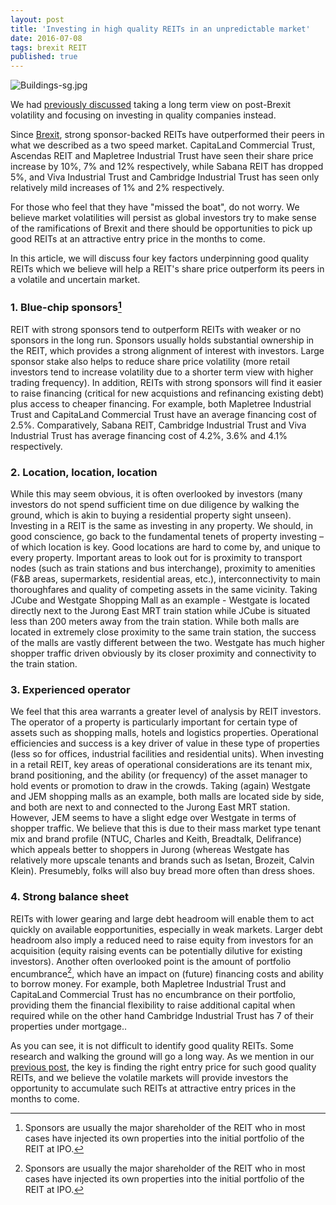 ```yaml
---
layout: post
title: 'Investing in high quality REITs in an unpredictable market'
date: 2016-07-08
tags: brexit REIT
published: true
---
```

![Buildings-sg.jpg]({{site.baseurl}}/assets/Buildings-sg.jpg)

We had [previously discussed]({{site.baseurl}}/2016/07/01/short-pain-long-opportunities.html) taking a long term view on post-Brexit volatility and focusing on investing in quality companies instead.

Since [Brexit](https://en.wikipedia.org/wiki/United_Kingdom_withdrawal_from_the_European_Union), strong sponsor-backed REITs have outperformed their peers in what we described as a two speed market. CapitaLand Commercial Trust, Ascendas REIT and Mapletree Industrial Trust have seen their share price increase by 10%, 7% and 12% respectively, while Sabana REIT has dropped 5%, and Viva Industrial Trust and Cambridge Industrial Trust has seen only relatively mild increases of 1% and 2% respectively.<!--more-->

For those who feel that they have "missed the boat", do not worry. We believe market volatilities will persist as global investors try to make sense of the ramifications of Brexit and there should be opportunities to pick up good REITs at an attractive entry price in the months to come.

In this article, we will discuss four key factors underpinning good quality REITs which we believe will help a REIT's share price outperform its peers in a volatile and uncertain market.

### 1. Blue-chip sponsors[^n]
REIT with strong sponsors tend to outperform REITs with weaker or no sponsors in the long run. Sponsors usually holds substantial ownership in the REIT, which provides a strong alignment of interest with investors. Large sponsor stake also helps to reduce share price volatility (more retail investors tend to increase volatility due to a shorter term view with higher trading frequency). In addition, REITs with strong sponsors will find it easier to raise financing (critical for new acquistions and refinancing existing debt) plus access to cheaper financing. For example, both Mapletree Industrial Trust and CapitaLand Commercial Trust have an average financing cost of 2.5%. Comparatively, Sabana REIT, Cambridge Industrial Trust and Viva Industrial Trust has average financing cost of 4.2%, 3.6% and 4.1% respectively.

### 2. Location, location, location
While this may seem obvious, it is often overlooked by investors (many investors do not spend sufficient time on due diligence by walking the ground, which is akin to buying a residential property sight unseen). Investing in a REIT is the same as investing in any property. We should, in good conscience, go back to the fundamental tenets of property investing – of which location is key. Good locations are hard to come by, and unique to every property. Important areas to look out for is proximity to transport nodes (such as train stations and bus interchange), proximity to amenities (F&B areas, supermarkets, residential areas, etc.), interconnectivity to main thoroughfares and quality of competing assets in the same vicinity. Taking JCube and Westgate Shopping Mall as an example - Westgate is located directly next to the Jurong East MRT train station while JCube is situated less than 200 meters away from the train station. While both malls are located in extremely close proximity to the same train station, the success of the malls are vastly different between the two. Westgate has much higher shopper traffic driven obviously by its closer proximity and connectivity to the train station. 

### 3. Experienced operator
We feel that this area warrants a greater level of analysis by REIT investors. The operator of a property is particularly important for certain type of assets such as shopping malls, hotels and logistics properties. Operational efficiencies and success is a key driver of value in these type of properties (less so for offices, industrial facilities and residential units). When investing in a retail REIT, key areas of operational considerations are its tenant mix, brand positioning, and the ability (or frequency) of the asset manager to hold events or promotion to draw in the crowds. Taking (again) Westgate and JEM shopping malls as an example, both malls are located side by side, and both are next to and connected to the Jurong East MRT station. However, JEM seems to have a slight edge over Westgate in terms of shopper traffic. We believe that this is due to their mass market type tenant mix and brand profile (NTUC, Charles and Keith, Breadtalk, Delifrance) which appeals better to shoppers in Jurong (whereas Westgate has relatively more upscale tenants and brands such as Isetan, Brozeit, Calvin Klein). Presumebly, folks will also buy bread more often than dress shoes.

### 4. Strong balance sheet
REITs with lower gearing and large debt headroom will enable them to act quickly on available eopportunities, especially in weak markets. Larger debt headroom also imply a reduced need to raise equity from investors for an acquisition (equity raising events can be potentially dilutive for existing investors). Another often overlooked point is the amount of portfolio encumbrance[^n], which have an impact on (future) financing costs and ability to borrow money. For example, both Mapletree Industrial Trust and CapitaLand Commercial Trust has no encumbrance on their portfolio, providing them the financial flexibility to raise additional capital when required while on the other hand Cambridge Industrial Trust has 7 of their properties under mortgage..

As you can see, it is not difficult to identify good quality REITs. Some research and walking the ground will go a long way. As we mention in our [previous post]({{site.baseurl}}/2016/07/01/short-pain-long-opportunities.html), the key is finding the right entry price for such good quality REITs, and we believe the volatile markets will provide investors the opportunity to accumulate such REITs at attractive entry prices in the months to come.

[^n]:Sponsors are usually the major shareholder of the REIT who in most cases have injected its own properties into the initial portfolio of the REIT at IPO.
[^n]:Encumbrance refers to pledging a property to the bank as collateral for borrowings.
